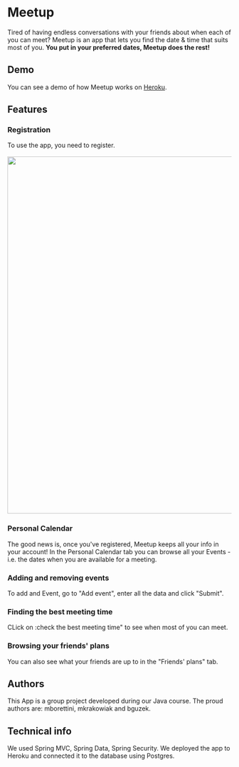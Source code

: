 # Meetup

Tired of having endless conversations with your friends about when each of you can meet? Meetup is an app that lets you find the date & time that suits most of you. 
**You put in your preferred dates, Meetup does the rest!**

## Demo

You can see a demo of how Meetup works on [Heroku](https://meetup-sda.herokuapp.com/).

## Features

### Registration
To use the app, you need to register.\
\
<img src="https://user-images.githubusercontent.com/60902795/94952088-ac51dc80-04e5-11eb-85d0-aded68d8cd62.png" width="800">

### Personal Calendar
The good news is, once you've registered, Meetup keeps all your info in your account! In the Personal Calendar tab you can browse all your Events - i.e. the dates when you are available for a meeting.

### Adding and removing events
To add and Event, go to "Add event", enter all the data and click "Submit".

### Finding the best meeting time
CLick on :check the best meeting time" to see when most of you can meet.

### Browsing your friends' plans
You can also see what your friends are up to in the "Friends' plans" tab.

## Authors
This App is a group project developed during our Java course. The proud authors are: mborettini, mkrakowiak and bguzek. 

## Technical info
We used Spring MVC, Spring Data, Spring Security. We deployed the app to Heroku and connected it to the database using Postgres.
